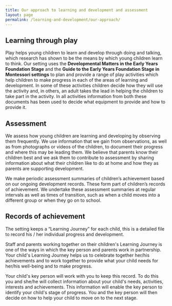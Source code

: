 ```yaml
---
title: Our approach to learning and development and assessment
layout: page
permalink: /learning-and-development/our-approach/
---
```


## Learning through play

Play helps young children to learn and develop through doing and talking, which research has shown to be the means by which young children learn to think.  Our setting uses the **Developmental Matters in the Early Years Foundation Stage** and the **Guide to the Early Years Foundation Stage in Montessori settings** to plan and provide a range of play activities which help children to make progress in each of the areas of learning and development. In some of these activities children decide how they will use the activity and, in others, an adult takes the lead in helping the children to take part in the activity.  In all activities information from both these documents has been used to decide what equipment to provide and how to provide it.

## Assessment

We assess how young children are learning and developing by observing them frequently. We use information that we gain from observations, as well as from photographs or videos of the children, to document their progress and where this may be leading them. We believe that parents know their children best and we ask them to contribute to assessment by sharing information about what their children like to do at home and how they as parents are supporting development.

We make periodic assessment summaries of children’s achievement based on our ongoing development records. These form part of children’s records of achievement. We undertake these assessment summaries at regular intervals as well as times of transition, such as when a child moves into a different group or when they go on to school.

## Records of achievement

The setting keeps a “Learning Journey” for each child, this is a detailed file to record his / her individual progress and development.  

Staff and parents working together on their children's Learning Journey is one of the ways in which the key person and parents work in partnership. Your child's Learning Journey helps us to celebrate together her/his achievements and to work together to provide what your child needs for her/his well-being and to make progress.

Your child's key person will work with you to keep this record. To do this you and she/he will collect information about your child's needs, activities, interests and achievements. This information will enable the key person to identify your child's stage of progress. You and the key person will then decide on how to help your child to move on to the next stage.
